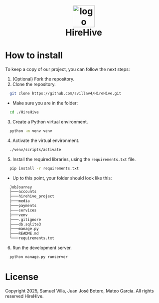 <h1 align="center">
    <img src="https://github.com/user-attachments/assets/e62e896a-070c-470d-88d4-52f53fb584f5" alt="logo" height="70px" align="center"/><br>
    HireHive
</h1>

# How to install
To keep a copy of our project, you can follow the next steps:
1. (Optional) Fork the repository.
2. Clone the repository.
  ```bash
    git clone https://github.com/svillav4/HireHive.git
  ```
  * Make sure you are in the folder:
  ```bash
    cd ./HireHive
  ```
3. Create a Python virtual environment.
  ```bash
    python -m venv venv
  ```
4. Activate the virtual environment.
  ```bash
    ./venv/scripts/activate
  ``` 
5. Install the required libraries, using the ``` requirements.txt ``` file.
  ```bash
    pip install -r requirements.txt
  ```
  * Up to this point, your folder should look like this:
  ```bash
    JobJourney
    ├───accounts                    
    ├───hirehive_project
    ├───media
    ├───payments
    ├───services
    ├───venv
    ├───.gitignore
    ├───db.sqlite3
    ├───manage.py
    ├───README.md
    └───requirements.txt
  ```
6.  Run the development server.
  ```bash
    python manage.py runserver
  ```

# License
Copyright 2025, Samuel Villa, Juan José Botero, Mateo García. All rights reserved HireHive.
